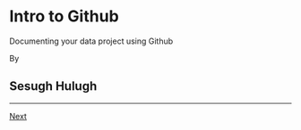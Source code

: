 # Intro to Github
Documenting your data project using Github

By

## Sesugh Hulugh

---
[Next](/page1.md)
